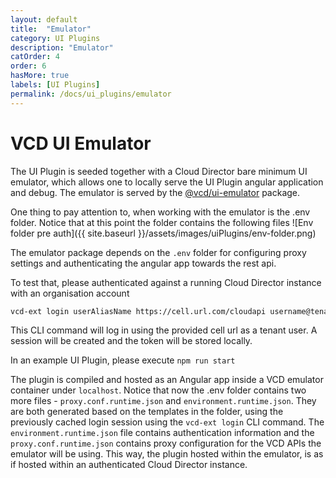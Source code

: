 ```yaml
---
layout: default
title:  "Emulator"
category: UI Plugins
description: "Emulator"
catOrder: 4
order: 6
hasMore: true
labels: [UI Plugins]
permalink: /docs/ui_plugins/emulator
---
```

# VCD UI Emulator
The UI Plugin is seeded together with a Cloud Director bare minimum UI emulator, which allows one to locally serve the 
UI Plugin angular application and debug. The emulator is served by the [@vcd/ui-emulator][vcd-emulator] package.

One thing to pay attention to, when working with the emulator is the .env folder. Notice that at this point 
the folder contains the following files
![Env folder pre auth]({{ site.baseurl }}/assets/images/uiPlugins/env-folder.png)

The emulator package depends on the `.env` folder for configuring proxy settings and authenticating the angular app towards 
the rest api.

To test that, please authenticated against a running Cloud Director instance with an organisation account

```bash
vcd-ext login userAliasName https://cell.url.com/cloudapi username@tenantName
```

This CLI command will log in using the provided cell url as a tenant user. A session will be created and 
the token will be stored locally. 

In an example UI Plugin, please execute `npm run start`

The plugin is compiled and hosted as an Angular app inside a VCD emulator container under `localhost`. 
Notice that now the .env folder contains two more files - `proxy.conf.runtime.json` and `environment.runtime.json`.
They are both generated based on the templates in the folder, using the previously cached login session using the 
`vcd-ext login` CLI command. The `environment.runtime.json` file contains authentication information and the `proxy.conf.runtime.json` 
contains proxy configuration for the VCD APIs the emulator will be using. This way, the plugin hosted within the emulator, 
is as if hosted within an authenticated Cloud Director instance. 

[vcd-emulator]: https://www.npmjs.com/package/@vcd/ui-emulator